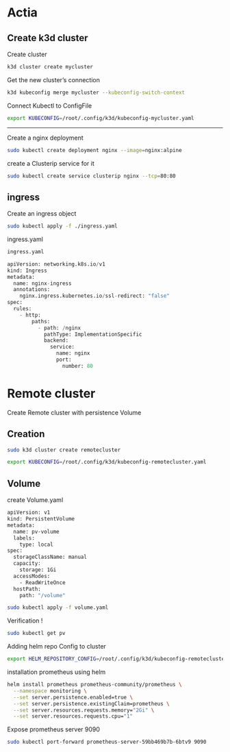 # Actia
## Create k3d cluster

Create cluster 
```bash
k3d cluster create mycluster
```

Get the new cluster’s connection 
```bash
k3d kubeconfig merge mycluster --kubeconfig-switch-context
```

Connect Kubectl to ConfigFile 
```bash
export KUBECONFIG=/root/.config/k3d/kubeconfig-mycluster.yaml
```

**************
Create a nginx deployment
```bash
sudo kubectl create deployment nginx --image=nginx:alpine

```

create a Clusterip service for it 
```bash
sudo kubectl create service clusterip nginx --tcp=80:80
```




## ingress
Create an ingress object 
```bash
sudo kubectl apply -f ./ingress.yaml
```
ingress.yaml
```python
ingress.yaml

apiVersion: networking.k8s.io/v1
kind: Ingress
metadata:
  name: nginx-ingress
  annotations:
    nginx.ingress.kubernetes.io/ssl-redirect: "false"
spec:
  rules:
    - http:
        paths:
          - path: /nginx
            pathType: ImplementationSpecific
            backend:
              service:
                name: nginx
                port:
                  number: 80
```
# Remote cluster

Create Remote cluster with persistence Volume 

## Creation

```bash
sudo k3d cluster create remotecluster
```
```bash
export KUBECONFIG=/root/.config/k3d/kubeconfig-remotecluster.yaml
```
## Volume
create Volume.yaml
```bash
apiVersion: v1
kind: PersistentVolume
metadata:
  name: pv-volume
  labels:
    type: local
spec:
  storageClassName: manual
  capacity:
    storage: 1Gi
  accessModes:
    - ReadWriteOnce
  hostPath:
    path: "/volume"
```
```bash
sudo kubectl apply -f volume.yaml
```

Verification !
```bash
sudo kubectl get pv
```
Adding helm repo Config to cluster
```bash
export HELM_REPOSITORY_CONFIG=/root/.config/k3d/kubeconfig-remotecluster.yaml
```
installation prometheus using helm 
```bash
helm install prometheus prometheus-community/prometheus \
  --namespace monitoring \
  --set server.persistence.enabled=true \
  --set server.persistence.existingClaim=prometheus \
  --set server.resources.requests.memory="2Gi" \
  --set server.resources.requests.cpu="1"
```
Expose prometheus server 9090
```bash
sudo kubectl port-forward prometheus-server-59bb469b7b-6btv9 9090
```
